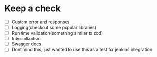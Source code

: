 # Keep a check

- [ ] Custom error and responses
- [ ] Logging(checkout some popular libraries)
- [ ] Run time validation(something similar to zod)
- [ ] Internalization
- [ ] Swagger docs
- [ ] Dont mind this, just wanted to use this as a test for jenkins integration
